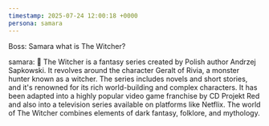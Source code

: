 ```yaml
---
timestamp: 2025-07-24 12:00:18 +0000
persona: samara
---
```


Boss: Samara what is The Witcher?

samara: 🦉 The Witcher is a fantasy series created by Polish author Andrzej Sapkowski. It revolves around the character Geralt of Rivia, a monster hunter known as a witcher. The series includes novels and short stories, and it's renowned for its rich world-building and complex characters. It has been adapted into a highly popular video game franchise by CD Projekt Red and also into a television series available on platforms like Netflix. The world of The Witcher combines elements of dark fantasy, folklore, and mythology.